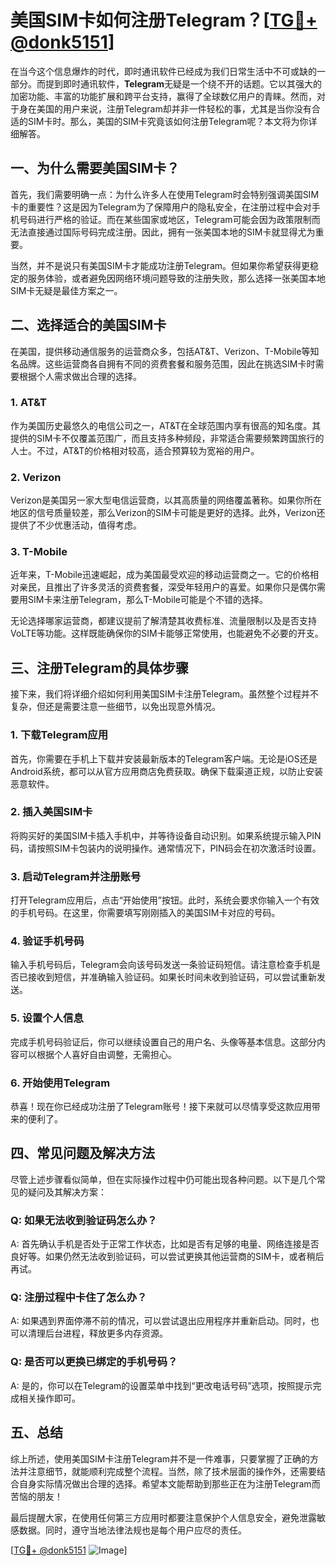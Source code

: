 # 美国SIM卡如何注册Telegram？[[TG💪+ @donk5151](https://t.me/s/donk5151)]

在当今这个信息爆炸的时代，即时通讯软件已经成为我们日常生活中不可或缺的一部分。而提到即时通讯软件，**Telegram**无疑是一个绕不开的话题。它以其强大的加密功能、丰富的功能扩展和跨平台支持，赢得了全球数亿用户的青睐。然而，对于身在美国的用户来说，注册Telegram却并非一件轻松的事，尤其是当你没有合适的SIM卡时。那么，美国的SIM卡究竟该如何注册Telegram呢？本文将为你详细解答。

## 一、为什么需要美国SIM卡？

首先，我们需要明确一点：为什么许多人在使用Telegram时会特别强调美国SIM卡的重要性？这是因为Telegram为了保障用户的隐私安全，在注册过程中会对手机号码进行严格的验证。而在某些国家或地区，Telegram可能会因为政策限制而无法直接通过国际号码完成注册。因此，拥有一张美国本地的SIM卡就显得尤为重要。

当然，并不是说只有美国SIM卡才能成功注册Telegram。但如果你希望获得更稳定的服务体验，或者避免因网络环境问题导致的注册失败，那么选择一张美国本地SIM卡无疑是最佳方案之一。

## 二、选择适合的美国SIM卡

在美国，提供移动通信服务的运营商众多，包括AT&T、Verizon、T-Mobile等知名品牌。这些运营商各自拥有不同的资费套餐和服务范围，因此在挑选SIM卡时需要根据个人需求做出合理的选择。

### 1. AT&T
作为美国历史最悠久的电信公司之一，AT&T在全球范围内享有很高的知名度。其提供的SIM卡不仅覆盖范围广，而且支持多种频段，非常适合需要频繁跨国旅行的人士。不过，AT&T的价格相对较高，适合预算较为宽裕的用户。

### 2. Verizon
Verizon是美国另一家大型电信运营商，以其高质量的网络覆盖著称。如果你所在地区的信号质量较差，那么Verizon的SIM卡可能是更好的选择。此外，Verizon还提供了不少优惠活动，值得考虑。

### 3. T-Mobile
近年来，T-Mobile迅速崛起，成为美国最受欢迎的移动运营商之一。它的价格相对亲民，且推出了许多灵活的资费套餐，深受年轻用户的喜爱。如果你只是偶尔需要用SIM卡来注册Telegram，那么T-Mobile可能是个不错的选择。

无论选择哪家运营商，都建议提前了解清楚其收费标准、流量限制以及是否支持VoLTE等功能。这样既能确保你的SIM卡能够正常使用，也能避免不必要的开支。

## 三、注册Telegram的具体步骤

接下来，我们将详细介绍如何利用美国SIM卡注册Telegram。虽然整个过程并不复杂，但还是需要注意一些细节，以免出现意外情况。

### 1. 下载Telegram应用
首先，你需要在手机上下载并安装最新版本的Telegram客户端。无论是iOS还是Android系统，都可以从官方应用商店免费获取。确保下载渠道正规，以防止安装恶意软件。

### 2. 插入美国SIM卡
将购买好的美国SIM卡插入手机中，并等待设备自动识别。如果系统提示输入PIN码，请按照SIM卡包装内的说明操作。通常情况下，PIN码会在初次激活时设置。

### 3. 启动Telegram并注册账号
打开Telegram应用后，点击“开始使用”按钮。此时，系统会要求你输入一个有效的手机号码。在这里，你需要填写刚刚插入的美国SIM卡对应的号码。

### 4. 验证手机号码
输入手机号码后，Telegram会向该号码发送一条验证码短信。请注意检查手机是否已接收到短信，并准确输入验证码。如果长时间未收到验证码，可以尝试重新发送。

### 5. 设置个人信息
完成手机号码验证后，你可以继续设置自己的用户名、头像等基本信息。这部分内容可以根据个人喜好自由调整，无需担心。

### 6. 开始使用Telegram
恭喜！现在你已经成功注册了Telegram账号！接下来就可以尽情享受这款应用带来的便利了。

## 四、常见问题及解决方法

尽管上述步骤看似简单，但在实际操作过程中仍可能出现各种问题。以下是几个常见的疑问及其解决方案：

### Q: 如果无法收到验证码怎么办？
A: 首先确认手机是否处于正常工作状态，比如是否有足够的电量、网络连接是否良好等。如果仍然无法收到验证码，可以尝试更换其他运营商的SIM卡，或者稍后再试。

### Q: 注册过程中卡住了怎么办？
A: 如果遇到界面停滞不前的情况，可以尝试退出应用程序并重新启动。同时，也可以清理后台进程，释放更多内存资源。

### Q: 是否可以更换已绑定的手机号码？
A: 是的，你可以在Telegram的设置菜单中找到“更改电话号码”选项，按照提示完成相关操作即可。

## 五、总结

综上所述，使用美国SIM卡注册Telegram并不是一件难事，只要掌握了正确的方法并注意细节，就能顺利完成整个流程。当然，除了技术层面的操作外，还需要结合自身实际情况做出合理的选择。希望本文能帮助到那些正在为注册Telegram而苦恼的朋友！

最后提醒大家，在使用任何第三方应用时都要注意保护个人信息安全，避免泄露敏感数据。同时，遵守当地法律法规也是每个用户应尽的责任。

[[TG💪+ @donk5151](https://t.me/s/donk5151) ![Image](https://i.postimg.cc/rwNCRYN7/Snipaste-2025-04-30-17-27-05.png)]